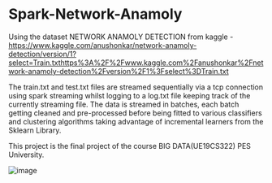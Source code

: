 # Spark-Network-Anamoly
Using the dataset NETWORK ANAMOLY DETECTION from kaggle - https://www.kaggle.com/anushonkar/network-anamoly-detection/version/1?select=Train.txthttps%3A%2F%2Fwww.kaggle.com%2Fanushonkar%2Fnetwork-anamoly-detection%2Fversion%2F1%3Fselect%3DTrain.txt

The train.txt and test.txt files are streamed sequentially via a tcp connection using spark streaming whilst logging to a log.txt file keeping track of the currently streaming file.
The data is streamed in batches, each batch getting cleaned and pre-processed before being fitted to various classifiers and clustering algorithms taking advantage of incremental learners from the Sklearn Library.

This project is the final project of the course BIG DATA(UE19CS322) PES University.

![image](https://user-images.githubusercontent.com/41776550/145667670-9eb932e7-2289-4737-a3dc-4502f1652a34.png)
